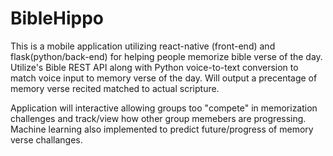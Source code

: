 # BibleHippo
This is a mobile application utilizing react-native (front-end) and flask(python/back-end) for helping people memorize
bible verse of the day. Utilize's Bible REST API along with Python voice-to-text conversion to match voice input to memory 
verse of the day. Will output a precentage of memory verse recited matched to actual scripture.

Application will interactive allowing groups too "compete" in memorization challenges and track/view how other group memebers
are progressing. Machine learning also implemented to predict future/progress of memory verse challanges.
